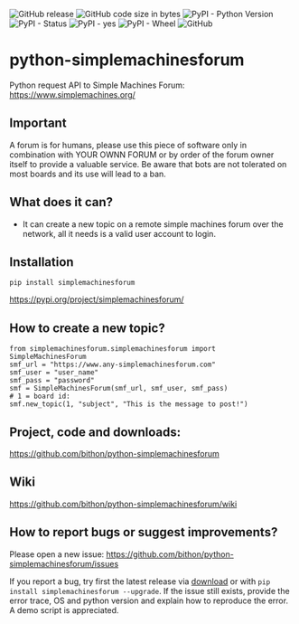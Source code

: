 ![GitHub release](https://img.shields.io/github/release/bithon/python-simplemachinesforum.svg) ![GitHub code size in bytes](https://img.shields.io/github/languages/code-size/bithon/python-simplemachinesforum.svg) ![PyPI - Python Version](https://img.shields.io/pypi/pyversions/simplemachinesforum.svg) ![PyPI - Status](https://img.shields.io/pypi/status/simplemachinesforum.svg) ![PyPI - yes](https://img.shields.io/badge/PyPI-yes-brightgreen.svg) ![PyPI - Wheel](https://img.shields.io/pypi/wheel/simplemachinesforum.svg) ![GitHub](https://img.shields.io/github/license/bithon/python-simplemachinesforum.svg) 

# python-simplemachinesforum
Python request API to Simple Machines Forum: https://www.simplemachines.org/

## Important
A forum is for humans, please use this piece of software only in combination with YOUR OWNN FORUM or by order of the forum owner itself to provide a valuable service. Be aware that bots are not tolerated on most boards and its use will lead to a ban.

## What does it can?
- It can create a new topic on a remote simple machines forum over the network, all it needs is a valid user account to login.

## Installation
`pip install simplemachinesforum`

https://pypi.org/project/simplemachinesforum/
## How to create a new topic?
```
from simplemachinesforum.simplemachinesforum import SimpleMachinesForum
smf_url = "https://www.any-simplemachinesforum.com"
smf_user = "user_name"
smf_pass = "password"
smf = SimpleMachinesForum(smf_url, smf_user, smf_pass)
# 1 = board id:
smf.new_topic(1, "subject", "This is the message to post!")
```

## Project, code and downloads: 
https://github.com/bithon/python-simplemachinesforum

## Wiki
https://github.com/bithon/python-simplemachinesforum/wiki

## How to report bugs or suggest improvements?
Please open a new issue:
https://github.com/bithon/python-simplemachinesforum/issues

If you report a bug, try first the latest release via [download](https://github.com/bithon/python-simplemachinesforum/releases) 
or with `pip install simplemachinesforum --upgrade`. If the issue still exists, provide the error trace, OS 
and python version and explain how to reproduce the error. A demo script is appreciated.
